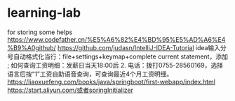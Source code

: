 # learning-lab
for storing some helps
https://www.codefather.cn/%E5%A6%82%E4%BD%95%E5%AD%A6%E4%B9%A0github/
https://github.com/judasn/IntelliJ-IDEA-Tutorial
idea输入分号自动格式化当行：file+settings+keymap+complete current statement，添加    ;
如何查询工资明细：发薪日当天18:00后 2. 电话：拨打0755-28560169，选择语言后按“1”工资自助语音查询，可查询最近4个月工资明细。
https://liaoxuefeng.com/books/java/springboot/first-webapp/index.html
https://start.aliyun.com/或者springInitializer
